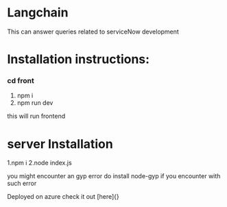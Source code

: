 # Langchain 
This can answer queries related to serviceNow development

# Installation instructions:
### cd front

1. npm i 
2. npm run dev 

this will run frontend 

# server Installation

1.npm i 
2.node index.js

you might encounter an gyp error do install node-gyp if you encounter with such error

Deployed on azure check it out [here]{}
